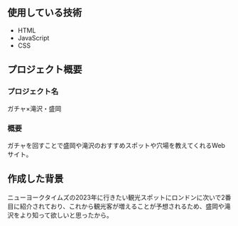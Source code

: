 ## 使用している技術
- HTML
- JavaScript
- CSS

## プロジェクト概要
### プロジェクト名
ガチャ×滝沢・盛岡
### 概要
ガチャを回すことで盛岡や滝沢のおすすめスポットや穴場を教えてくれるWebサイト。
## 作成した背景
ニューヨークタイムズの2023年に行きたい観光スポットにロンドンに次いで2番目に紹介されており、これから観光客が増えることが予想されるため、盛岡や滝沢をより知って欲しいと思ったから。
